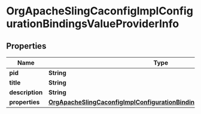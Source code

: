

# OrgApacheSlingCaconfigImplConfigurationBindingsValueProviderInfo

## Properties

Name | Type | Description | Notes
------------ | ------------- | ------------- | -------------
**pid** | **String** |  |  [optional]
**title** | **String** |  |  [optional]
**description** | **String** |  |  [optional]
**properties** | [**OrgApacheSlingCaconfigImplConfigurationBindingsValueProviderProperties**](OrgApacheSlingCaconfigImplConfigurationBindingsValueProviderProperties.md) |  |  [optional]



